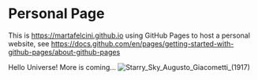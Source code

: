 # Personal Page 
This is https://martafelcini.github.io 
using GitHub Pages to host a personal website, 
see https://docs.github.com/en/pages/getting-started-with-github-pages/about-github-pages

Hello Universe!
More is coming...
![Starry_Sky_Augusto_Giacometti_(1917)](https://user-images.githubusercontent.com/39876967/188236115-a7769732-4f78-44a9-95d0-adeeb070aa02.jpg)
